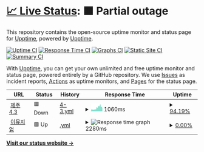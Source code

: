 # [📈 Live Status](https://pinnode.github.io/pinnode): <!--live status--> **🟧 Partial outage**

This repository contains the open-source uptime monitor and status page for [Upptime](https://upptime.js.org), powered by [Upptime](https://github.com/upptime/upptime).

[![Uptime CI](https://github.com/pinnode/pinnode/workflows/Uptime%20CI/badge.svg)](https://github.com/pinnode/pinnode/actions?query=workflow%3A%22Uptime+CI%22)
[![Response Time CI](https://github.com/pinnode/pinnode/workflows/Response%20Time%20CI/badge.svg)](https://github.com/pinnode/pinnode/actions?query=workflow%3A%22Response+Time+CI%22)
[![Graphs CI](https://github.com/pinnode/pinnode/workflows/Graphs%20CI/badge.svg)](https://github.com/pinnode/pinnode/actions?query=workflow%3A%22Graphs+CI%22)
[![Static Site CI](https://github.com/pinnode/pinnode/workflows/Static%20Site%20CI/badge.svg)](https://github.com/pinnode/pinnode/actions?query=workflow%3A%22Static+Site+CI%22)
[![Summary CI](https://github.com/pinnode/pinnode/workflows/Summary%20CI/badge.svg)](https://github.com/pinnode/pinnode/actions?query=workflow%3A%22Summary+CI%22)

With [Upptime](https://upptime.js.org), you can get your own unlimited and free uptime monitor and status page, powered entirely by a GitHub repository. We use [Issues](https://github.com/upptime/upptime/issues) as incident reports, [Actions](https://github.com/pinnode/pinnode/actions) as uptime monitors, and [Pages](https://demo.upptime.js.org) for the status page.

<!--start: status pages-->
<!-- This summary is generated by Upptime (https://github.com/upptime/upptime) -->
<!-- Do not edit this manually, your changes will be overwritten -->
<!-- prettier-ignore -->
| URL | Status | History | Response Time | Uptime |
| --- | ------ | ------- | ------------- | ------ |
| <img alt="" src="https://icons.duckduckgo.com/ip3/43archives.or.krr.ico" height="13"> [제주 4.3](http://43archives.or.krr/main.do) | 🟥 Down | [4-3.yml](https://github.com/pinnode/pinnode/commits/HEAD/history/4-3.yml) | <details><summary><img alt="Response time graph" src="./graphs/4-3/response-time-week.png" height="20"> 1060ms</summary><br><a href="https://pinnode.github.io/pinnode/history/4-3"><img alt="Response time 1060" src="https://img.shields.io/endpoint?url=https%3A%2F%2Fraw.githubusercontent.com%2Fpinnode%2Fpinnode%2FHEAD%2Fapi%2F4-3%2Fresponse-time.json"></a><br><a href="https://pinnode.github.io/pinnode/history/4-3"><img alt="24-hour response time 1060" src="https://img.shields.io/endpoint?url=https%3A%2F%2Fraw.githubusercontent.com%2Fpinnode%2Fpinnode%2FHEAD%2Fapi%2F4-3%2Fresponse-time-day.json"></a><br><a href="https://pinnode.github.io/pinnode/history/4-3"><img alt="7-day response time 1060" src="https://img.shields.io/endpoint?url=https%3A%2F%2Fraw.githubusercontent.com%2Fpinnode%2Fpinnode%2FHEAD%2Fapi%2F4-3%2Fresponse-time-week.json"></a><br><a href="https://pinnode.github.io/pinnode/history/4-3"><img alt="30-day response time 1060" src="https://img.shields.io/endpoint?url=https%3A%2F%2Fraw.githubusercontent.com%2Fpinnode%2Fpinnode%2FHEAD%2Fapi%2F4-3%2Fresponse-time-month.json"></a><br><a href="https://pinnode.github.io/pinnode/history/4-3"><img alt="1-year response time 1060" src="https://img.shields.io/endpoint?url=https%3A%2F%2Fraw.githubusercontent.com%2Fpinnode%2Fpinnode%2FHEAD%2Fapi%2F4-3%2Fresponse-time-year.json"></a></details> | <details><summary><a href="https://pinnode.github.io/pinnode/history/4-3">94.19%</a></summary><a href="https://pinnode.github.io/pinnode/history/4-3"><img alt="All-time uptime 94.19%" src="https://img.shields.io/endpoint?url=https%3A%2F%2Fraw.githubusercontent.com%2Fpinnode%2Fpinnode%2FHEAD%2Fapi%2F4-3%2Fuptime.json"></a><br><a href="https://pinnode.github.io/pinnode/history/4-3"><img alt="24-hour uptime 94.19%" src="https://img.shields.io/endpoint?url=https%3A%2F%2Fraw.githubusercontent.com%2Fpinnode%2Fpinnode%2FHEAD%2Fapi%2F4-3%2Fuptime-day.json"></a><br><a href="https://pinnode.github.io/pinnode/history/4-3"><img alt="7-day uptime 94.19%" src="https://img.shields.io/endpoint?url=https%3A%2F%2Fraw.githubusercontent.com%2Fpinnode%2Fpinnode%2FHEAD%2Fapi%2F4-3%2Fuptime-week.json"></a><br><a href="https://pinnode.github.io/pinnode/history/4-3"><img alt="30-day uptime 94.19%" src="https://img.shields.io/endpoint?url=https%3A%2F%2Fraw.githubusercontent.com%2Fpinnode%2Fpinnode%2FHEAD%2Fapi%2F4-3%2Fuptime-month.json"></a><br><a href="https://pinnode.github.io/pinnode/history/4-3"><img alt="1-year uptime 94.19%" src="https://img.shields.io/endpoint?url=https%3A%2F%2Fraw.githubusercontent.com%2Fpinnode%2Fpinnode%2FHEAD%2Fapi%2F4-3%2Fuptime-year.json"></a></details>
| <img alt="" src="https://icons.duckduckgo.com/ip3/www.emuseum.go.kr.ico" height="13"> [이뮤지엄](https://www.emuseum.go.kr/main) | 🟩 Up | [.yml](https://github.com/pinnode/pinnode/commits/HEAD/history/.yml) | <details><summary><img alt="Response time graph" src="./graphs//response-time-week.png" height="20"> 2280ms</summary><br><a href="https://pinnode.github.io/pinnode/history/"><img alt="Response time 2280" src="https://img.shields.io/endpoint?url=https%3A%2F%2Fraw.githubusercontent.com%2Fpinnode%2Fpinnode%2FHEAD%2Fapi%2F%2Fresponse-time.json"></a><br><a href="https://pinnode.github.io/pinnode/history/"><img alt="24-hour response time 2280" src="https://img.shields.io/endpoint?url=https%3A%2F%2Fraw.githubusercontent.com%2Fpinnode%2Fpinnode%2FHEAD%2Fapi%2F%2Fresponse-time-day.json"></a><br><a href="https://pinnode.github.io/pinnode/history/"><img alt="7-day response time 2280" src="https://img.shields.io/endpoint?url=https%3A%2F%2Fraw.githubusercontent.com%2Fpinnode%2Fpinnode%2FHEAD%2Fapi%2F%2Fresponse-time-week.json"></a><br><a href="https://pinnode.github.io/pinnode/history/"><img alt="30-day response time 2280" src="https://img.shields.io/endpoint?url=https%3A%2F%2Fraw.githubusercontent.com%2Fpinnode%2Fpinnode%2FHEAD%2Fapi%2F%2Fresponse-time-month.json"></a><br><a href="https://pinnode.github.io/pinnode/history/"><img alt="1-year response time 2280" src="https://img.shields.io/endpoint?url=https%3A%2F%2Fraw.githubusercontent.com%2Fpinnode%2Fpinnode%2FHEAD%2Fapi%2F%2Fresponse-time-year.json"></a></details> | <details><summary><a href="https://pinnode.github.io/pinnode/history/">0.00%</a></summary><a href="https://pinnode.github.io/pinnode/history/"><img alt="All-time uptime 0.00%" src="https://img.shields.io/endpoint?url=https%3A%2F%2Fraw.githubusercontent.com%2Fpinnode%2Fpinnode%2FHEAD%2Fapi%2F%2Fuptime.json"></a><br><a href="https://pinnode.github.io/pinnode/history/"><img alt="24-hour uptime 0.00%" src="https://img.shields.io/endpoint?url=https%3A%2F%2Fraw.githubusercontent.com%2Fpinnode%2Fpinnode%2FHEAD%2Fapi%2F%2Fuptime-day.json"></a><br><a href="https://pinnode.github.io/pinnode/history/"><img alt="7-day uptime 0.00%" src="https://img.shields.io/endpoint?url=https%3A%2F%2Fraw.githubusercontent.com%2Fpinnode%2Fpinnode%2FHEAD%2Fapi%2F%2Fuptime-week.json"></a><br><a href="https://pinnode.github.io/pinnode/history/"><img alt="30-day uptime 0.00%" src="https://img.shields.io/endpoint?url=https%3A%2F%2Fraw.githubusercontent.com%2Fpinnode%2Fpinnode%2FHEAD%2Fapi%2F%2Fuptime-month.json"></a><br><a href="https://pinnode.github.io/pinnode/history/"><img alt="1-year uptime 0.00%" src="https://img.shields.io/endpoint?url=https%3A%2F%2Fraw.githubusercontent.com%2Fpinnode%2Fpinnode%2FHEAD%2Fapi%2F%2Fuptime-year.json"></a></details>

<!--end: status pages-->

[**Visit our status website →**](https://pinnode.github.io/pinnode)
